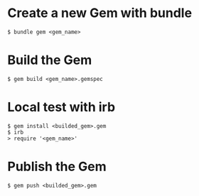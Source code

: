 # Create a new Gem with bundle

```
$ bundle gem <gem_name>
```

# Build the Gem

```
$ gem build <gem_name>.gemspec
```

# Local test with irb

```
$ gem install <builded_gem>.gem
$ irb
> require '<gem_name>'
```

# Publish the Gem

```
$ gem push <builded_gem>.gem
```
